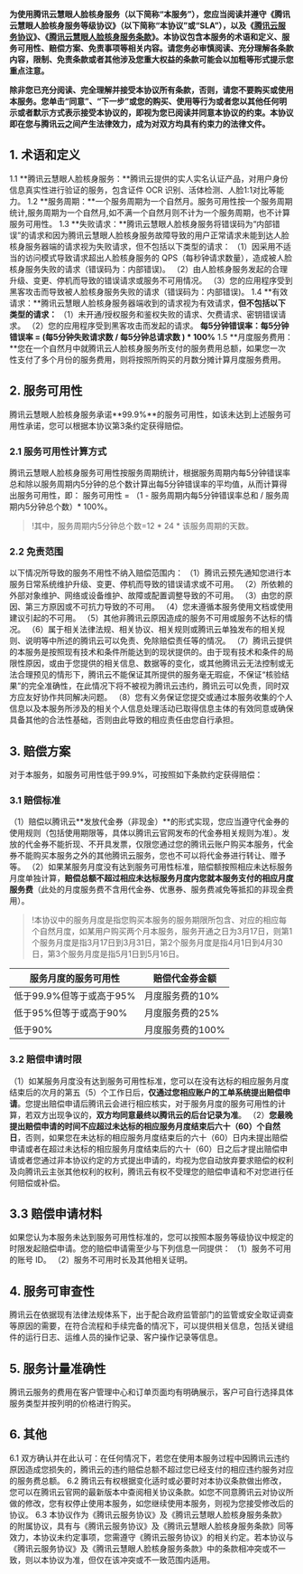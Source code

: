 **为使用腾讯云慧眼人脸核身服务（以下简称“本服务”），您应当阅读并遵守《腾讯云慧眼人脸核身服务等级协议》（以下简称“本协议”或“SLA”），以及《[腾讯云服务协议](https://cloud.tencent.com/document/product/301/1967)》、《[腾讯云慧眼人脸核身服务条款](https://cloud.tencent.com/document/product/1007/67087)》。本协议包含本服务的术语和定义、服务可用性、赔偿方案、免责事项等相关内容。请您务必审慎阅读、充分理解各条款内容，限制、免责条款或者其他涉及您重大权益的条款可能会以加粗等形式提示您重点注意。**

**除非您已充分阅读、完全理解并接受本协议所有条款，否则，请您不要购买或使用本服务。您单击“同意”、“下一步”或您的购买、使用等行为或者您以其他任何明示或者默示方式表示接受本协议的，即视为您已阅读并同意本协议的约束。本协议即在您与腾讯云之间产生法律效力，成为对双方均具有约束力的法律文件。**
    
## 1. 术语和定义
1.1 **腾讯云慧眼人脸核身服务：**腾讯云提供的实人实名认证产品，对用户身份信息真实性进行验证的服务，包含证件 OCR 识别、活体检测、人脸1:1对比等能力。
1.2 **服务周期：**一个服务周期为一个自然月。服务可用性按一个服务周期统计,服务周期为一个自然月,如不满一个自然月则不计为一个服务周期，也不计算服务可用性。
1.3 **失败请求：**腾讯云慧眼人脸核身服务将错误码为“内部错误”的请求和因为腾讯云慧眼人脸核身服务故障导致的用户正常请求未能到达人脸核身服务器端的请求视为失败请求，但不包括以下类型的请求：
（1）因采用不适当的访问模式导致请求超出人脸核身服务的 QPS（每秒钟请求数量），造成被人脸核身服务失败的请求（错误码为：内部错误)。
（2）由人脸核身服务发起的合理升级、变更、停机而导致的错误请求或服务不可用情况。
（3）您的应用程序受到黑客攻击而导致被人脸核身服务失败的请求（错误码为：内部错误)。
1.4 **有效请求：**腾讯云慧眼人脸核身服务器端收到的请求视为有效请求，**但不包括以下类型的请求：**
（1）未开通/授权服务和鉴权失败的请求、欠费请求、密钥错误请求。
（2）您的应用程序受到黑客攻击而发起的请求。
**每5分钟错误率：每5分钟错误率 = (每5分钟失败请求数 / 每5分钟总请求数 ) * 100%**
1.5 **月度服务费用：**您在一个自然月中就腾讯云人脸核身服务所支付的服务费用总额，如果您一次性支付了多个月份的服务费用，则将按照所购买的月数分摊计算月度服务费用。
## 2. 服务可用性
腾讯云慧眼人脸核身服务承诺**99.9%**的服务可用性，如该未达到上述服务可用性承诺，您可以根据本协议第3条约定获得赔偿。
### 2.1 服务可用性计算方式
腾讯云慧眼人脸核身服务可用性按服务周期统计，根据服务周期内每5分钟错误率总和除以服务周期内5分钟的总个数计算出每5分钟错误率的平均值，从而计算得出服务可用性，即：
服务可用性 = （1 - 服务周期内每5分钟错误率总和 / 服务周期内5分钟总个数）* 100%。
>!其中，服务周期内5分钟总个数=12 *  24 * 该服务周期的天数。

### 2.2 免责范围
以下情况所导致的服务不用性不纳入赔偿范围内：
（1）腾讯云预先通知您进行本服务日常系统维护升级、变更、停机而导致的错误请求或不可用。
（2）所依赖的外部对象维护、网络或设备维护、故障或配置调整导致的不可用。
（3）由您的原因、第三方原因或不可抗力导致的不可用。
（4）您未遵循本服务使用文档或使用建议引起的不可用。
（5）其他非腾讯云原因造成的服务不可用或服务不达标的情况。
（6）属于相关法律法规、相关协议、相关规则或腾讯云单独发布的相关规则、说明等中所述的腾讯云可以免责、免除赔偿责任等的情况。
（7）腾讯云提供的本服务是按照现有技术和条件所能达到的现状提供的。由于现有技术和条件的局限性原因，或由于您提供的相关信息、数据等的变化，或其他腾讯云无法控制或无法合理预见的情形下，腾讯云不能保证其所提供的服务毫无瑕疵，不保证“核验结果”的完全准确性，在此情况下将不被视为腾讯云违约，腾讯云可以免责，同时双方应友好协作共同解决问题。
（8）您有义务保证您提交或通过本服务收集的个人信息以及本服务所涉及的相关个人信息处理活动已取得信息主体的有效同意或确保具备其他的合法性基础，否则由此导致的相应责任由您自行承担。

## 3. 赔偿方案
对于本服务，如服务可用性低于99.9%，可按照如下条款约定获得赔偿：
### 3.1 赔偿标准
（1）赔偿以腾讯云**发放代金券（非现金）**的形式实现，您应当遵守代金券的使用规则（包括使用期限等，具体以腾讯云官网发布的代金券相关规则为准）。发放的代金券不能折现、不开具发票，仅限您通过您的腾讯云账户购买本服务，代金券不能购买本服务之外的其他腾讯云服务，您也不可以将代金券进行转让、赠予等。
（2）如果某服务月度没有达到服务可用性标准，赔偿额按照相应未达标服务月度单独计算，**赔偿总额不超过相应未达标服务月度内您就本服务支付的相应月度服务费**（此处的月度服务费不含用代金券、优惠券、服务费减免等抵扣的非现金费用）。
>!本协议中的服务月度是指您购买本服务的服务期限所包含、对应的相应每个自然月度，如某用户购买两个月本服务，服务开通之日为3月17日，则第1个服务月度是指3月17日到3月31日，第2个服务月度是指4月1日到4月30日，第3个服务月度是指5月1日到5月16日。
>

| 服务月度的服务可用性 | 赔偿代金券金额 | 
|---------|---------|
| 低于99.9%但等于或高于95% | 月度服务费的10% |
| 低于95%但等于或高于90% | 月度服务费的25% |
| 低于90% | 月度服务费的100% |	
	
### 3.2 赔偿申请时限
（1）如某服务月度没有达到服务可用性标准，您可以在没有达标的相应服务月度结束后的次月的第五（5）个工作日后，**仅通过您相应账户的工单系统提出赔偿申请**。您提出赔偿申请后腾讯云会进行相应核实，对于服务月度的服务可用性的计算，若双方出现争议的，**双方均同意最终以腾讯云的后台记录为准**。
（2）**您最晚提出赔偿申请的时间不应超过未达标的相应服务月度结束后六十（60）个自然日**，否则，如果您在未达标的相应服务月度结束后的六十（60）日内未提出赔偿申请或者在超过未达标的相应服务月度结束后的六十（60）日之后才提出赔偿申请或者您通过非本协议约定的方式提出申请的，均视为您自动放弃要求赔偿的权利及向腾讯云主张其他权利的权利，腾讯云有权不受理您的赔偿申请和不对您进行任何赔偿或补偿。

## 3.3 赔偿申请材料
如果您认为本服务未达到服务可用性标准的，您可以按照本服务等级协议中规定的时限发起赔偿申请。您的赔偿申请需至少与下列信息一同提供：
（1）服务不可用的账号 ID。
（2）服务不可用时长及其他相关证明。

## 4. 服务可审查性
腾讯云在依据现有法律法规体系下，出于配合政府监管部门的监管或安全取证调查等原因的需要，在符合流程和手续完备的情况下，可以提供相关信息，包括关键组件的运行日志、运维人员的操作记录、客户操作记录等信息。
## 5. 服务计量准确性
腾讯云服务的费用在客户管理中心和订单页面均有明确展示，客户可自行选择具体服务类型并按列明的价格进行购买。
## 6. 其他
6.1 双方确认并在此认可：在任何情况下，若您在使用本服务过程中因腾讯云违约原因造成您损失的，腾讯云的违约赔偿总额不超过您已经支付的相应违约服务对应的服务费总额。
6.2 腾讯云有权根据变化适时或必要时对本协议条款做出修改，您可以在腾讯云官网的最新版本中查阅相关协议条款。如您不同意腾讯云对协议所做的修改，您有权停止使用本服务，如您继续使用本服务，则视为您接受修改后的协议。
6.3 本协议作为《腾讯云服务协议》及《腾讯云慧眼人脸核身服务条款》的附属协议，具有与《腾讯云服务协议》及《腾讯云慧眼人脸核身服务条款》同等效力，本协议未约定事项，您需遵守《腾讯云服务协议》的相关约定。若本协议与《腾讯云服务协议》及《腾讯云慧眼人脸核身服务条款》中的条款相冲突或不一致，则以本协议为准，但仅在该冲突或不一致范围内适用。

